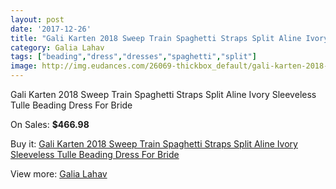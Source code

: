 ```yaml
---
layout: post
date: '2017-12-26'
title: "Gali Karten 2018 Sweep Train Spaghetti Straps Split Aline Ivory Sleeveless Tulle Beading Dress For Bride"
category: Galia Lahav
tags: ["beading","dress","dresses","spaghetti","split"]
image: http://img.eudances.com/26069-thickbox_default/gali-karten-2018-sweep-train-spaghetti-straps-split-aline-ivory-sleeveless-tulle-beading-dress-for-bride.jpg
---
```

Gali Karten 2018 Sweep Train Spaghetti Straps Split Aline Ivory Sleeveless Tulle Beading Dress For Bride

On Sales: **$466.98**
<a href="https://www.eudances.com/en/galia-lahav/8748-gali-karten-2018-sweep-train-spaghetti-straps-split-aline-ivory-sleeveless-tulle-beading-dress-for-bride.html"><amp-img layout="responsive" width="600" height="600" src="//img.eudances.com/26069-thickbox_default/gali-karten-2018-sweep-train-spaghetti-straps-split-aline-ivory-sleeveless-tulle-beading-dress-for-bride.jpg" alt="Gali Karten 2018 Sweep Train Spaghetti Straps Split Aline Ivory Sleeveless Tulle Beading Dress For Bride 0" /></a>
<a href="https://www.eudances.com/en/galia-lahav/8748-gali-karten-2018-sweep-train-spaghetti-straps-split-aline-ivory-sleeveless-tulle-beading-dress-for-bride.html"><amp-img layout="responsive" width="600" height="600" src="//img.eudances.com/26074-thickbox_default/gali-karten-2018-sweep-train-spaghetti-straps-split-aline-ivory-sleeveless-tulle-beading-dress-for-bride.jpg" alt="Gali Karten 2018 Sweep Train Spaghetti Straps Split Aline Ivory Sleeveless Tulle Beading Dress For Bride 1" /></a>
<a href="https://www.eudances.com/en/galia-lahav/8748-gali-karten-2018-sweep-train-spaghetti-straps-split-aline-ivory-sleeveless-tulle-beading-dress-for-bride.html"><amp-img layout="responsive" width="600" height="600" src="//img.eudances.com/26073-thickbox_default/gali-karten-2018-sweep-train-spaghetti-straps-split-aline-ivory-sleeveless-tulle-beading-dress-for-bride.jpg" alt="Gali Karten 2018 Sweep Train Spaghetti Straps Split Aline Ivory Sleeveless Tulle Beading Dress For Bride 2" /></a>
<a href="https://www.eudances.com/en/galia-lahav/8748-gali-karten-2018-sweep-train-spaghetti-straps-split-aline-ivory-sleeveless-tulle-beading-dress-for-bride.html"><amp-img layout="responsive" width="600" height="600" src="//img.eudances.com/26072-thickbox_default/gali-karten-2018-sweep-train-spaghetti-straps-split-aline-ivory-sleeveless-tulle-beading-dress-for-bride.jpg" alt="Gali Karten 2018 Sweep Train Spaghetti Straps Split Aline Ivory Sleeveless Tulle Beading Dress For Bride 3" /></a>
<a href="https://www.eudances.com/en/galia-lahav/8748-gali-karten-2018-sweep-train-spaghetti-straps-split-aline-ivory-sleeveless-tulle-beading-dress-for-bride.html"><amp-img layout="responsive" width="600" height="600" src="//img.eudances.com/26071-thickbox_default/gali-karten-2018-sweep-train-spaghetti-straps-split-aline-ivory-sleeveless-tulle-beading-dress-for-bride.jpg" alt="Gali Karten 2018 Sweep Train Spaghetti Straps Split Aline Ivory Sleeveless Tulle Beading Dress For Bride 4" /></a>
<a href="https://www.eudances.com/en/galia-lahav/8748-gali-karten-2018-sweep-train-spaghetti-straps-split-aline-ivory-sleeveless-tulle-beading-dress-for-bride.html"><amp-img layout="responsive" width="600" height="600" src="//img.eudances.com/26070-thickbox_default/gali-karten-2018-sweep-train-spaghetti-straps-split-aline-ivory-sleeveless-tulle-beading-dress-for-bride.jpg" alt="Gali Karten 2018 Sweep Train Spaghetti Straps Split Aline Ivory Sleeveless Tulle Beading Dress For Bride 5" /></a>

Buy it: [Gali Karten 2018 Sweep Train Spaghetti Straps Split Aline Ivory Sleeveless Tulle Beading Dress For Bride](https://www.eudances.com/en/galia-lahav/8748-gali-karten-2018-sweep-train-spaghetti-straps-split-aline-ivory-sleeveless-tulle-beading-dress-for-bride.html "Gali Karten 2018 Sweep Train Spaghetti Straps Split Aline Ivory Sleeveless Tulle Beading Dress For Bride")

View more: [Galia Lahav](https://www.eudances.com/en/119-galia-lahav "Galia Lahav")